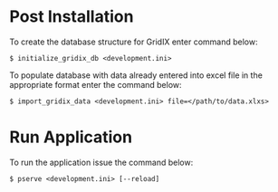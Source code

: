 # Post Installation
To create the database structure for GridIX enter command below:

    $ initialize_gridix_db <development.ini>


To populate database with data already entered into excel file in the appropriate format enter the command below:

    $ import_gridix_data <development.ini> file=</path/to/data.xlxs>


# Run Application
To run the application issue the command below:

    $ pserve <development.ini> [--reload]

